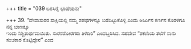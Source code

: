 +++
title = "039 ಬರಸಿರೈ ಭಾಷೆಯನು"

+++
39. “ದೇವಾಸುರರ ಸಾಕ್ಷಿಯಲ್ಲಿ ನಮ್ಮ ಶಪಥಗಳನ್ನೂ ಬರೆದಿಟ್ಟುಕೊಳ್ಳಿ ಎಂದು ಅರ್ಜುನ ಕರ್ಣನ ಕೊರಳಿಗೂ ನನ್ನ ಬಾಣಕ್ಕೂ   
ಇಂದು ನಿಶ್ಚಿತಾರ್ಥವಾಯಿತು. ಸುರನರೋರಗರು ತಿಳಿದಿರಿ” ಎಂದಬ್ಬರಿಸಿದ. ಸಹದೇವ “ಶಕುನಿಯ ತಲೆಗೆ ನಾನು ಸಂಚಕಾರ ಕೊಟ್ಟಿದ್ದೇನೆ” ಎಂದ